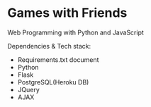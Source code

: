 # Games with Friends

Web Programming with Python and JavaScript

Dependencies & Tech stack:
- Requirements.txt document
- Python
- Flask
- PostgreSQL(Heroku DB)
- JQuery
- AJAX
